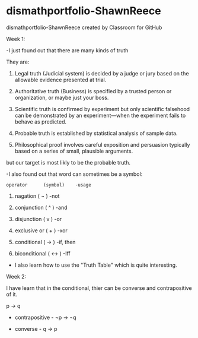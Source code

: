 # dismathportfolio-ShawnReece
dismathportfolio-ShawnReece created by Classroom for GitHub

Week 1:

-I just found out that there are many kinds of truth

They are:

1. Legal truth (Judicial system) is decided by a judge or jury based on the allowable evidence presented at trial.

2. Authoritative truth (Business) is specified by a trusted person or organization, or maybe just your boss.

3. Scientific truth is confirmed by experiment but only scientific falsehood can be demonstrated by an experiment—when the experiment fails to behave as predicted.

4. Probable truth is established by statistical analysis of sample data.

5. Philosophical proof involves careful exposition and persuasion typically based on a series of small, plausible arguments.

but our target is most likly to be the probable truth.

-I also found out that word can sometimes be a symbol:

    operator      (symbol)    -usage

1. nagation ( ¬ )        -not

2. conjunction      ( ^ )         -and

3. disjunction      ( v )        -or

4. exclusive or     ( + )         -xor

5. conditional      ( 	→	 )     -if, then

6. biconditional   ( 	↔	 )      -Iff

- I also learn how to use the "Truth Table" which is quite interesting.



Week 2: 

I have learn that in the conditional, thier can be converse and contrapositive of it.

p	→	q

* contrapositive - ¬p	→  ¬q

* converse - q	→	p

